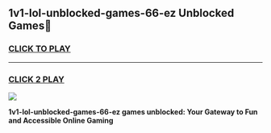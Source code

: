 
## 1v1-lol-unblocked-games-66-ez Unblocked Games👋
<h3>
<a href="https://news.freeplayer.one?title=1v1-lol-unblocked-games-66-ez&ref=16F">CLICK TO PLAY</a></h3>
<hr>

<h3>
<a href="https://news.freeplayer.one?title=1v1-lol-unblocked-games-66-ez&ref=16F">CLICK 2 PLAY</a>
  
</h3>

<a href="https://news.freeplayer.one?title=1v1-lol-unblocked-games-66-ez&ref=16F/"><img src="https://clearcache.store/games.png"></a>


**1v1-lol-unblocked-games-66-ez games unblocked: Your Gateway to Fun and Accessible Online Gaming**
